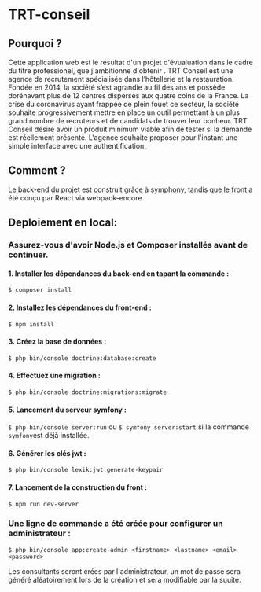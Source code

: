 # TRT-conseil

<h2>Pourquoi ?</h2>

Cette application web est le résultat d'un projet d'évualuation dans le cadre du titre professionel, que j'ambitionne d'obtenir .
TRT Conseil est une agence de recrutement spécialisée dans l’hôtellerie et la restauration. Fondée en
2014, la société s’est agrandie au fil des ans et possède dorénavant plus de 12 centres dispersés aux
quatre coins de la France.
La crise du coronavirus ayant frappée de plein fouet ce secteur, la société souhaite progressivement
mettre en place un outil permettant à un plus grand nombre de recruteurs et de candidats de trouver leur
bonheur.
TRT Conseil désire avoir un produit minimum viable afin de tester si la demande est réellement présente.
L'agence souhaite proposer pour l'instant une simple interface avec une authentification.

<h2>Comment ?</h2>

Le back-end du projet est construit grâce à symphony, tandis que le front a été conçu par React via webpack-encore.

<h2>Deploiement en local:</h2>

<h3>Assurez-vous d'avoir Node.js et Composer installés avant de continuer.</h3>

<h4>1. Installer les dépendances du back-end en tapant la commande :</h4>

`$ composer install`

<h4>2. Installez les dépendances du front-end :</h4>

`$ npm install`

<h4>3. Créez la base de données :</h4>

`$ php bin/console doctrine:database:create`

<h4>4. Effectuez une migration :</h4>

`$ php bin/console doctrine:migrations:migrate`

<h4>5. Lancement du serveur symfony :</h4>

`$ php bin/console server:run` ou `$ symfony server:start` si la commande `symfony`est déjà installée.

 <h4>6. Générer les clés jwt :</h4>

`$ php bin/console lexik:jwt:generate-keypair`

<h4>7. Lancement de la construction du front :</h4>

`$ npm run dev-server`

 <h3>Une ligne de commande a été créée pour configurer un administrateur :</h3>

`$ php bin/console app:create-admin <firstname> <lastname> <email> <password>`

Les consultants seront crées par l'administrateur, un mot de passe sera généré aléatoirement lors de la création et sera modifiable par la suuite.
